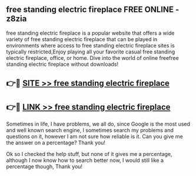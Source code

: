 ## free standing electric fireplace FREE ONLINE - z8zia

free standing electric fireplace is a popular website that offers a wide variety of free standing electric fireplace that can be played in environments where access to free standing electric fireplace sites is typically restricted,Enjoy playing all your favorite casual free standing electric fireplace, office, or home. Dive into the world of online freefree standing electric fireplace without downloads!

## 👉🔴 [SITE >> free standing electric fireplace](http://news.freeplayer.one?title=free_standing_electric_fireplace&ref=FRRE)

## 👉🔴 [LINK >> free standing electric fireplace](http://news.freeplayer.one?title=free_standing_electric_fireplace&ref=FREE)

Sometimes in life, I have problems, we all do, since Google is the most used and well known search engine, I sometimes search my problems and questions on it, however I am not sure how reliable is it. Can you give me the answer on a percentage? Thank you!

Ok so I checked the help stuff, but none of it gives me a percentage, although I now know how to search better now, I would still like a percentage though, Thank you!